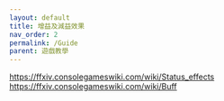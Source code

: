 ```yaml
---
layout: default
title: 增益及減益效果
nav_order: 2
permalink: /Guide
parent: 遊戲教學
---
```


https://ffxiv.consolegameswiki.com/wiki/Status_effects  
https://ffxiv.consolegameswiki.com/wiki/Buff
